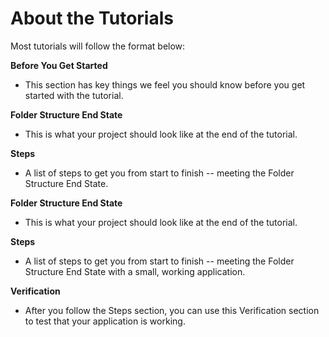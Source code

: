 # About the Tutorials

Most tutorials will follow the format below:

**Before You Get Started**

* This section has key things we feel you should know before you get started with the tutorial.

**Folder Structure End State**

* This is what your project should look like at the end of the tutorial.

**Steps**

* A list of steps to get you from start to finish -- meeting the Folder Structure End State.

**Folder Structure End State**

* This is what your project should look like at the end of the tutorial.

**Steps**

* A list of steps to get you from start to finish -- meeting the Folder Structure End State with a small, working application.

**Verification**

* After you follow the Steps section, you can use this Verification section to test 
that your application is working.
